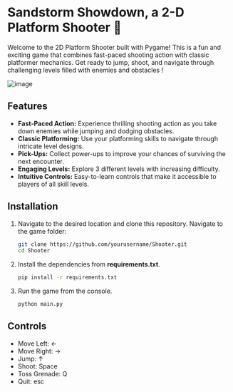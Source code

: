 # Sandstorm Showdown, a 2-D Platform Shooter 🔫

Welcome to the 2D Platform Shooter built with Pygame! This is a fun and exciting game that combines fast-paced shooting action with classic platformer mechanics. Get ready to jump, shoot, and navigate through challenging levels filled with enemies and obstacles !

![image](https://github.com/AnshumanRoy/Shooter/assets/56593553/5cfc8fc2-89a7-4c21-a763-2670c961ae37)


## Features

- **Fast-Paced Action:** Experience thrilling shooting action as you take down enemies while jumping and dodging obstacles.
- **Classic Platforming:** Use your platforming skills to navigate through intricate level designs.
- **Pick-Ups:** Collect power-ups to improve your chances of surviving the next encounter.
- **Engaging Levels:** Explore 3 different levels with increasing difficulty.
- **Intuitive Controls:** Easy-to-learn controls that make it accessible to players of all skill levels.

## Installation

1. Navigate to the desired location and clone this repository. Navigate to the game folder:

   ```.sh
   git clone https://github.com/yourusername/Shooter.git
   cd Shooter

2. Install the dependencies from **requirements.txt**.

   ```.sh
   pip install -r requirements.txt
   
3. Run the game from the console.
   ```.sh
   python main.py

## Controls

- Move Left: ←
- Move Right: →
- Jump: ↑
- Shoot: Space
- Toss Grenade: Q
- Quit: esc
